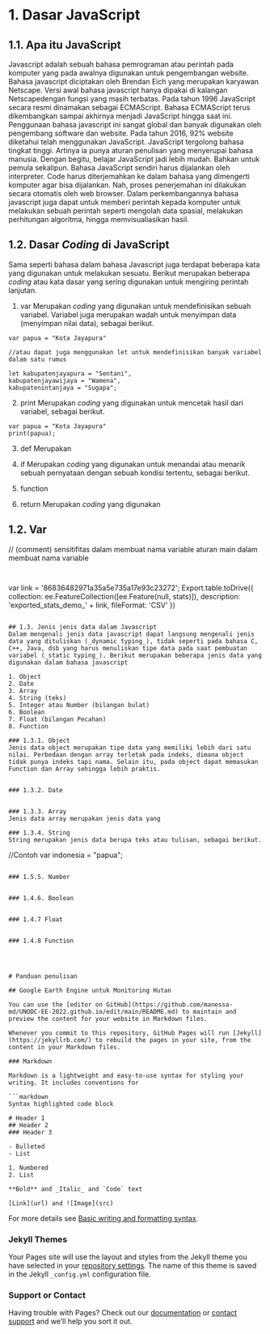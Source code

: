 # 1. Dasar JavaScript

## 1.1. Apa itu JavaScript
Javascript adalah sebuah bahasa pemrograman atau perintah pada komputer yang pada awalnya digunakan untuk pengembangan website. Bahasa javascript diciptakan oleh Brendan Eich yang merupakan karyawan Netscape. Versi awal bahasa javascript hanya dipakai di kalangan Netscapedengan fungsi yang masih terbatas. Pada tahun 1996 JavaScript secara resmi dinamakan sebagai ECMAScript. Bahasa ECMAScript terus dikembangkan sampai akhirnya menjadi JavaScript hingga saat ini. Penggunaan bahasa javascript ini sangat global dan banyak digunakan oleh pengembang software dan website. Pada tahun 2016, 92% website diketahui telah menggunakan JavaScript. JavaScript tergolong bahasa tingkat tinggi. Artinya ia punya aturan penulisan yang menyerupai bahasa manusia. Dengan begitu, belajar JavaScript jadi lebih mudah. Bahkan untuk pemula sekalipun. Bahasa JavaScript sendiri harus dijalankan oleh interpreter. Code harus diterjemahkan ke dalam bahasa yang dimengerti komputer agar bisa dijalankan. Nah, proses penerjemahan ini dilakukan secara otomatis oleh web browser. Dalam perkembangannya bahasa javascript juga dapat untuk memberi perintah kepada komputer untuk melakukan sebuah perintah seperti mengolah data spasial, melakukan perhitungan algoritma, hingga memvisualiasikan hasil. 

## 1.2. Dasar _Coding_ di JavaScript
Sama seperti bahasa dalam bahasa Javascript juga terdapat beberapa kata yang digunakan untuk melakukan sesuatu. Berikut merupakan beberapa _coding_ atau kata dasar yang sering digunakan untuk mengiring perintah lanjutan.

1. var
Merupakan _coding_ yang digunakan untuk mendefinisikan sebuah variabel. Variabel juga merupakan wadah untuk menyimpan data (menyimpan nilai data), sebagai berikut. 
```
var papua = "Kota Jayapura"

//atau dapat juga menggunakan let untuk mendefinisikan banyak variabel dalam satu rumus

let kabupatenjayapura = "Sentani",
kabupatenjayawijaya = "Wamena",
kabupatenintanjaya = "Sugapa";
```

2. print
Merupakan _coding_ yang digunakan untuk mencetak hasil dari variabel, sebagai berikut.
```
var papua = "Kota Jayapura"
print(papua);
```

3. def
Merupakan 

4. if
Merupakan _coding_ yang digunakan untuk menandai atau menarik sebuah pernyataan dengan sebuah kondisi tertentu, sebagai berikut.

5. function

6. return
Merupakan _coding_ yang digunakan 

## 1.2. Var
// (comment) 
sensitifitas dalam membuat nama variable
aturan main dalam membuat nama variable
```


```
var link = '86836482971a35a5e735a17e93c23272';
Export.table.toDrive({
  collection: ee.FeatureCollection([ee.Feature(null, stats)]),
  description: 'exported_stats_demo_' + link,
  fileFormat: 'CSV'
})
```

## 1.3. Jenis jenis data dalam Javascript 
Dalam mengenali jenis data javascript dapat langsung mengenali jenis data yang dituliskan (_dynamic typing_), tidak seperti pada bahasa C, C++, Java, dsb yang harus menuliskan tipe data pada saat pembuatan variabel (_static typing_). Berikut merupakan beberapa jenis data yang digunakan dalam bahasa javascript

1. Object
2. Date
3. Array
4. String (teks)
5. Integer atau Number (bilangan bulat)
6. Boolean
7. Float (bilangan Pecahan)
8. Function

### 1.3.1. Object
Jenis data object merupakan tipe data yang memiliki lebih dari satu nilai. Perbedaan dengan array terletak pada indeks, dimana object tidak punya indeks tapi nama. Selain itu, pada object dapat memasukan Function dan Array sehingga lebih praktis.
```

```

### 1.3.2. Date


### 1.3.3. Array
Jenis data array merupakan jenis data yang 

### 1.3.4. String 
String merupakan jenis data berupa teks atau tulisan, sebagai berikut.

```
//Contoh
var indonesia = "papua";
```

### 1.5.5. Number 


### 1.4.6. Boolean


### 1.4.7 Float


### 1.4.8 Function




# Panduan penulisan

## Google Earth Engine untuk Monitoring Hutan

You can use the [editor on GitHub](https://github.com/manessa-md/UNODC-EE-2022.github.io/edit/main/README.md) to maintain and preview the content for your website in Markdown files.

Whenever you commit to this repository, GitHub Pages will run [Jekyll](https://jekyllrb.com/) to rebuild the pages in your site, from the content in your Markdown files.

### Markdown

Markdown is a lightweight and easy-to-use syntax for styling your writing. It includes conventions for

```markdown
Syntax highlighted code block

# Header 1
## Header 2
### Header 3

- Bulleted
- List

1. Numbered
2. List

**Bold** and _Italic_ and `Code` text

[Link](url) and ![Image](src)
```

For more details see [Basic writing and formatting syntax](https://docs.github.com/en/github/writing-on-github/getting-started-with-writing-and-formatting-on-github/basic-writing-and-formatting-syntax).

### Jekyll Themes

Your Pages site will use the layout and styles from the Jekyll theme you have selected in your [repository settings](https://github.com/manessa-md/UNODC-EE-2022.github.io/settings/pages). The name of this theme is saved in the Jekyll `_config.yml` configuration file.

### Support or Contact

Having trouble with Pages? Check out our [documentation](https://docs.github.com/categories/github-pages-basics/) or [contact support](https://support.github.com/contact) and we’ll help you sort it out.
